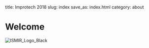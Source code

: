 title: Improtech 2018
slug: index
save_as: index.html
category: about

# Welcome

![ISMIR_Logo_Black]({filename}/images/blank.png)
